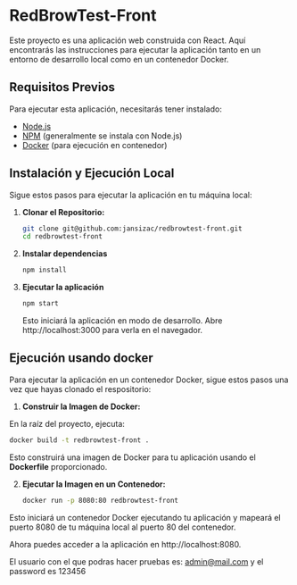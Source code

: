 # RedBrowTest-Front

Este proyecto es una aplicación web construida con React. Aquí encontrarás las instrucciones para ejecutar la aplicación tanto en un entorno de desarrollo local como en un contenedor Docker.

## Requisitos Previos

Para ejecutar esta aplicación, necesitarás tener instalado:

- [Node.js](https://nodejs.org/)
- [NPM](https://www.npmjs.com/) (generalmente se instala con Node.js)
- [Docker](https://www.docker.com/) (para ejecución en contenedor)

## Instalación y Ejecución Local

Sigue estos pasos para ejecutar la aplicación en tu máquina local:

1. **Clonar el Repositorio:**

   ```bash
   git clone git@github.com:jansizac/redbrowtest-front.git
   cd redbrowtest-front
   ```

2. **Instalar dependencias**


   ```bash
   npm install
   ```

2. **Ejecutar la aplicación**


   ```bash
   npm start
   ```
   Esto iniciará la aplicación en modo de desarrollo. Abre http://localhost:3000 para verla en el navegador.

## Ejecución usando docker
Para ejecutar la aplicación en un contenedor Docker, sigue estos pasos una vez que hayas clonado el respositorio:


1. **Construir la Imagen de Docker:**

En la raíz del proyecto, ejecuta:

   ```bash
   docker build -t redbrowtest-front .
   ```

   Esto construirá una imagen de Docker para tu aplicación usando el **Dockerfile** proporcionado.

2. **Ejecutar la Imagen en un Contenedor:**

   ```bash
   docker run -p 8080:80 redbrowtest-front
   ```
   
Esto iniciará un contenedor Docker ejecutando tu aplicación y mapeará el puerto 8080 de tu máquina local al puerto 80 del contenedor.

Ahora puedes acceder a la aplicación en http://localhost:8080.

El usuario con el que podras hacer pruebas es: admin@mail.com y el password es 123456
